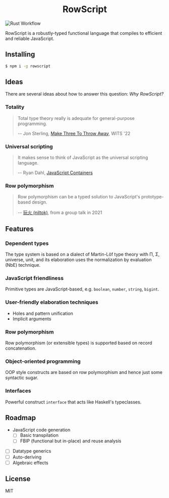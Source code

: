 <h1 align="center">RowScript</h1>

![Rust Workflow](https://github.com/rowscript/rowscript/actions/workflows/rust.yml/badge.svg)

RowScript is a robustly-typed functional language that compiles to efficient and reliable JavaScript.

## Installing

```bash
$ npm i -g rowscript
```

## Ideas

There are several ideas about how to answer this question: *Why RowScript?*

### Totality

> Total type theory really is adequate for general-purpose programming.
>
> -- Jon Sterling, [Make Three To Throw Away], WITS '22

[Make Three To Throw Away]: https://www.jonmsterling.com/slides/sterling-2022-wits.pdf

### Universal scripting

> It makes sense to think of JavaScript as the universal scripting language.
>
> -- Ryan Dahl, [JavaScript Containers]

[JavaScript Containers]: https://tinyclouds.org/javascript_containers

### Row polymorphism

> Row polymorphism can be a typed solution to JavaScript's prototype-based design.
>
> -- [玩火 (niltok)], from a group talk in 2021

[玩火 (niltok)]: https://github.com/niltok

## Features

### Dependent types

The type system is based on a dialect of Martin-Löf type theory with Π, Σ, universe, unit, and its elaboration uses the
normalization by evaluation (NbE) technique.

### JavaScript friendliness

Primitive types are JavaScript-based, e.g. `boolean`, `number`, `string`, `bigint`.

### User-friendly elaboration techniques

* Holes and pattern unification
* Implicit arguments

### Row polymorphism

Row polymorphism (or extensible types) is supported based on record concatenation.

### Object-oriented programming

OOP style constructs are based on row polymorphism and hence just some syntactic sugar.

### Interfaces

Powerful construct `interface` that acts like Haskell's typeclasses.

## Roadmap

* JavaScript code generation
    * [ ] Basic transpilation
    * [ ] FBIP (functional but in-place) and reuse analysis
* [ ] Datatype generics
* [ ] Auto-deriving
* [ ] Algebraic effects

## License

MIT

